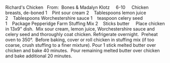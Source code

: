 Richard's Chicken
 
From:  Bones & Madalyn Klotz
 
 
6-10     Chicken breasts, de-boned
1    Pint sour cream
2    Tablespoons lemon juice
2    Tablespoons Worchestershire sauce
1    teaspoon celery seed
1    Package Pepperidge Farm Stuffing Mix
2    Sticks butter
 
 
Place chicken in 13x9" dish.  Mix sour cream, lemon juice, Worchestershire sauce and celery seed and thoroughly coat chicken.
Refrigerate overnight.  Preheat oven to 350°.  Before baking, cover or roll chicken in stuffing mix (if too coarse, crush stuffing to a finer mixture). 
Pour 1 stick melted butter over chicken and bake 40 minutes.  Pour remaining melted butter over chicken and bake additional 20 minutes.
